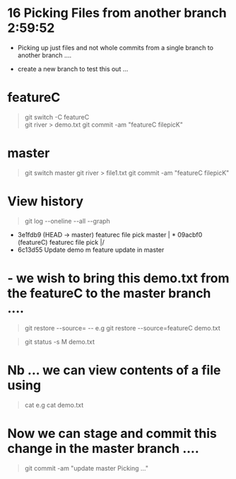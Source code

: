 # 16 Picking Files from another branch   2:59:52 

- Picking up just files and not whole commits from a single branch to another branch .... 


- create a new branch to test this out ... 
# featureC
> git switch -C featureC  
> git river > demo.txt
> git commit -am "featureC filepicK"


# master 
> git switch master 
> git river > file1.txt
> git commit -am "featureC filepicK"

# View history 
> git log --oneline --all --graph
* 3e1fdb9 (HEAD -> master) featurec file pick master
| * 09acbf0 (featureC) featurec file pick
|/
* 6c13d55 Update demo m feature update in master



# - we wish to bring this demo.txt from the featureC to the master branch .... 

> git restore --source=<targetbranch> -- <filename>
e.g 
> git restore --source=featureC demo.txt 



> git status -s 
M demo.txt


# Nb ... we can view contents of a file using 
> cat <filename>
e.g 
> cat demo.txt







# Now we can stage and commit this change in the master branch .... 

> git commit -am "update master Picking ..."




